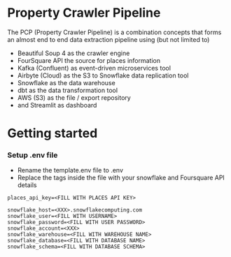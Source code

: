 # Property Crawler Pipeline

The PCP (Property Crawler Pipeline) is a combination concepts that forms an almost end to end data extraction pipeline using (but not limited to)

- Beautiful Soup 4 as the crawler engine
- FourSquare API the source for places information
- Kafka (Confluent) as event-driven microservices tool
- Airbyte (Cloud) as the S3 to Snowflake data replication tool
- Snowflake as the data warehouse
- dbt as the data transformation tool
- AWS (S3) as the file / export repository
- and Streamlit as dashboard


# Getting started

### Setup .env file


- Rename the template.env file to .env
- Replace the tags inside the file with your snowflake and Foursquare API details

```
places_api_key=<FILL WITH PLACES API KEY>

snowflake_host=<XXX>.snowflakecomputing.com
snowflake_user=<FILL WITH USERNAME>
snowflake_password=<FILL WITH USER PASSWORD>
snowflake_account=<XXX>
snowflake_warehouse=<FILL WITH WAREHOUSE NAME>
snowflake_database=<FILL WITH DATABASE NAME>
snowflake_schema=<FILL WITH DATABASE SCHEMA>
```